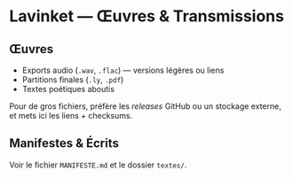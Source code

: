 # Lavinket — Œuvres & Transmissions

## Œuvres
- Exports audio (`.wav`, `.flac`) — versions légères ou liens
- Partitions finales (`.ly`, `.pdf`)
- Textes poétiques aboutis

Pour de gros fichiers, préfère les *releases* GitHub ou un stockage externe, 
et mets ici les liens + checksums.

## Manifestes & Écrits
Voir le fichier `MANIFESTE.md` et le dossier `textes/`.
